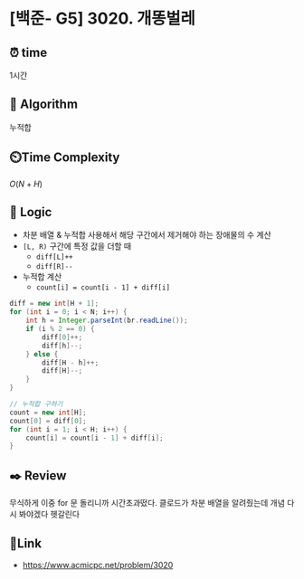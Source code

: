 # [백준- G5] 3020. 개똥벌레
 
## ⏰  **time**
1시간

## :pushpin: **Algorithm**
누적합

## ⏲️**Time Complexity**
$O(N + H)$

## :round_pushpin: **Logic**
- 차분 배열 & 누적합 사용해서 해당 구간에서 제거해야 하는 장애물의 수 계산
- `[L, R)` 구간에 특정 값을 더할 때
  - `diff[L]++`
  - `diff[R]--`
- 누적합 계산
  - `count[i] = count[i - 1] + diff[i]`
```java
diff = new int[H + 1];
for (int i = 0; i < N; i++) {
    int h = Integer.parseInt(br.readLine());
    if (i % 2 == 0) {
        diff[0]++;
        diff[h]--;
    } else {
        diff[H - h]++;
        diff[H]--;
    }
}

// 누적합 구하기
count = new int[H];
count[0] = diff[0];
for (int i = 1; i < H; i++) {
    count[i] = count[i - 1] + diff[i];
}
```

## :black_nib: **Review**
무식하게 이중 for 문 돌리니까 시간초과떴다. 클로드가 차분 배열을 알려줬는데 개념 다시 봐야겠다 헷갈린다

## 📡**Link**
- https://www.acmicpc.net/problem/3020
